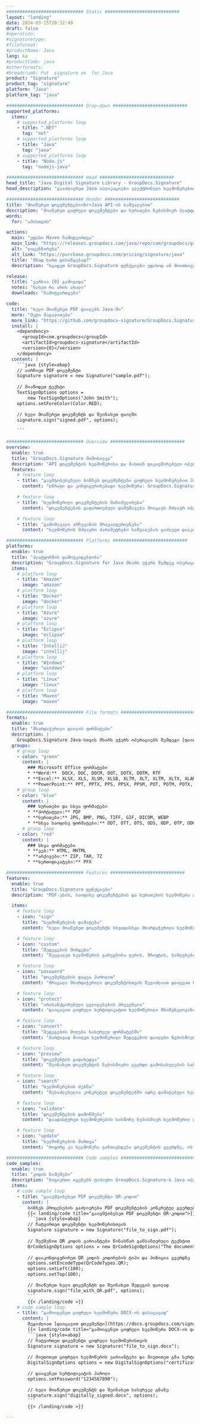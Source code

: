 ```yaml
---
############################# Static ############################
layout: "landing"
date: 2024-03-15T20:32:49
draft: false
#operation: 
#signaturetype: 
#fileformat: 
#productName: Java
lang: ka
#productCode: java
#otherformats: 
#breadcrumb: Put  signature on  for Java
product: "Signature"
product_tag: "signature"
platform: "Java"
platform_tag: "java"

############################# Drop-down ############################
supported_platforms:
  items:
    # supported_platforms loop
    - title: ".NET"
      tag: "net"
    # supported_platforms loop
    - title: "Java"
      tag: "java"
    # supported_platforms loop
    - title: "Node.js"
      tag: "nodejs-java"

############################# Head ############################
head_title: "Java Digital Signature Library - GroupDocs.Signature"
head_description: "გააძლიერეთ Java აპლიკაციები ელექტრონული ხელმოწერებით GroupDocs.Signature-ით. ხელი მოაწერეთ ბიზნეს დოკუმენტებს სწრაფად და უპრობლემოდ."

############################# Header ############################
title: "მოაწერეთ დოკუმენტები<br>Java API-ის საშუალებით"
description: "მოაწერეთ ციფრული დოკუმენტები და სურათები ნებისმიერ პლატფორმაზე ჩვენი მოქნილი API-ების და აპებზე დაფუძნებული გადაწყვეტილებების გამოყენებით პროგრამისტებისა და საბოლოო მომხმარებლებისთვის."
words:
  for: "ამისთვის"

actions:
  main: "უფასო Maven ჩამოტვირთვა"
  main_link: "https://releases.groupdocs.com/java/repo/com/groupdocs/groupdocs-signature/"
  alt: "ლიცენზირება"
  alt_link: "https://purchase.groupdocs.com/pricing/signature/java"
  title: "მზად ხართ დასაწყებად?"
  description: "სცადეთ GroupDocs.Signature ფუნქციები უფასოდ ან მოითხოვეთ ლიცენზია"

release:
  title: "ვერსია {0} გამოვიდა"
  notes: "ნახეთ რა არის ახალი"
  downloads: "ჩამოტვირთვები"

code:
  title: "ხელი მოაწერეთ PDF ფაილებს Java-ში"
  more: "მეტი მაგალითები"
  more_link: "https://github.com/groupdocs-signature/GroupDocs.Signature-for-Java"
  install: |
    <dependency>
      <groupId>com.groupdocs</groupId>
      <artifactId>groupdocs-signature</artifactId>
      <version>{0}</version>
    </dependency>
  content: |
    ```java {style=abap}  
    // აირჩიეთ PDF დოკუმენტი
    Signature signature = new Signature("sample.pdf");
    
    // მიაწოდეთ ტექსტი
    TextSignOptions options = 
        new TextSignOptions("John Smith");
    options.setForeColor(Color.RED);

    // ხელი მოაწერეთ დოკუმენტს და შეინახეთ ფაილში
    signature.sign("signed.pdf", options);
    
    ```

############################# Overview ############################
overview:
  enable: true
  title: "GroupDocs.Signature მიმოხილვა"
  description: "API დოკუმენტის ხელმოწერისა და მასთან დაკავშირებული ოპერაციების შესასრულებლად Java აპლიკაციებში"
  features:
    # feature loop
    - title: "გაუმჯობესებული ბიზნეს დოკუმენტები ციფრული ხელმოწერებით Java-ში"
      content: "სწრაფი და კონფიგურირებადი ხელმოწერა: GroupDocs.Signature for Java გთავაზობთ ციფრული ხელმოწერის ვარიანტების ფართო არჩევანს PDF-ებისთვის, სურათებისთვის და Office დოკუმენტებისთვის. შეგიძლიათ გამოიყენოთ ტექსტი, შტრიხკოდები, QR-კოდები, ციფრული სერთიფიკატები, სურათები ან ფარული მეტამონაცემები. დოკუმენტის დამუშავება სწრაფი და ეფექტურია."

    # feature loop
    - title: "ხელმოწერილი დოკუმენტების მანიპულირება"
      content: "დოკუმენტების გაფართოებული დამუშავება მოიცავს მძლავრ ოპერაციებს ხელმოწერილ დოკუმენტებზე GroupDocs.Signature Java-სთვის. თქვენ შეგიძლიათ მოძებნოთ და დაადასტუროთ ხელმოწერები, რომლებიც დაემატა ბიზნეს დოკუმენტებს სხვადასხვა სასარგებლო კრიტერიუმების გამოყენებით. გარდა ამისა, შეგიძლიათ მიიღოთ დეტალური ინფორმაცია დოკუმენტის შესახებ ან მიიღოთ მისი გვერდების გადახედვის სურათები."

    # feature loop
    - title: "გამომავალი არჩევანის მრავალფეროვნება"
      content: "ხელმოწერის მძლავრი პარამეტრები საშუალებას გაძლევთ დააკონფიგურიროთ გამომავალი დოკუმენტებისთვის, რომლებიც ხელმოწერილია GroupDocs.Signature Java-სთვის. თქვენ შეგიძლიათ ზუსტად მოათავსოთ ნებისმიერი ხელმოწერა დოკუმენტის ნებისმიერ გვერდზე და დააკონფიგურიროთ მისი გარეგნობა სხვადასხვა გზით. Java API მხარს უჭერს ხელმოწერილი ბიზნეს დოკუმენტების შენახვას მრავალ მხარდაჭერილ ფორმატში და უზრუნველყოფს მათ პაროლებით დასაცავად."

############################# Platforms ############################
platforms:
  enable: true
  title: "პლატფორმის დამოუკიდებლობა"
  description: "GroupDocs.Signature for Java მხარს უჭერს შემდეგ ოპერაციულ სისტემებს, ჩარჩოებსა და პაკეტის მენეჯერებს"
  items:
    # platform loop
    - title: "Amazon"
      image: "amazon"
    # platform loop
    - title: "Docker"
      image: "docker"
    # platform loop
    - title: "Azure"
      image: "azure"
    # platform loop
    - title: "Eclipse"
      image: "eclipse"
    # platform loop
    - title: "IntelliJ"
      image: "intellij"
    # platform loop
    - title: "Windows"
      image: "windows"
    # platform loop
    - title: "Linux"
      image: "linux"
    # platform loop
    - title: "Maven"
      image: "maven"

############################# File formats ############################
formats:
  enable: true
  title: "მხარდაჭერილი ფაილის ფორმატები"
  description: |
    GroupDocs.Signature Java-სთვის მხარს უჭერს ოპერაციებს შემდეგი [ფაილის ფორმატები](https://docs.groupdocs.com/signature/java/supported-document-formats/).
  groups:
    # group loop
    - color: "green"
      content: |
        ### Microsoft Office ფორმატები
        * **Word:**  DOCX, DOC, DOCM, DOT, DOTX, DOTM, RTF
        * **Excel:** XLSX, XLS, XLSM, XLSB, XLTM, XLT, XLTM, XLTX, XLAM, SXC, SpreadsheetML
        * **PowerPoint:** PPT, PPTX, PPS, PPSX, PPSM, POT, POTM, POTX, PPTM
    # group loop
    - color: "blue"
      content: |
        ### სურათები და სხვა ფორმატები
        * **პორტატული:** PDF
        * **სურათები:** JPG, BMP, PNG, TIFF, GIF, DICOM, WEBP
        * **სხვა საოფისე ფორმატები:** ODT, OTT, OTS, ODS, ODP, OTP, ODG
      # group loop
    - color: "red"
      content: |
        ### სხვა ფორმატები
        * **ვებ:** HTML, MHTML
        * **არქივები:** ZIP, TAR, 7Z
        * **სერთიფიკატები:** PFX

############################# Features ############################
features:
  enable: true
  title: "GroupDocs.Signature ფუნქციები"
  description: "PDF-ების, საოფისე დოკუმენტების და სურათების ხელმოწერა ციფრული ხელმოწერებით"

  items:
    # feature loop
    - icon: "sign"
      title: "ხელმოწერების დამატება"
      content: "ხელი მოაწერეთ დოკუმენტს სხვადასხვა მხარდაჭერილი ხელმოწერის ტიპების გამოყენებით ციფრული ხელმოწერის განთავსებით ზუსტად ნებისმიერ პოზიციაზე ნებისმიერ გვერდზე."

    # feature loop
    - icon: "custom"
      title: "შედეგების მორგება"
      content: "შეცვალეთ ხელმოწერის გარეგნობა ფერის, შრიფტის, საზღვრების, ბრუნვის და სხვა ფუნქციების რეგულირებით სასურველი შედეგის მისაღწევად."

    # feature loop
    - icon: "password"
      title: "დოკუმენტების დაცვა პაროლით"
      content: "მრავალი მხარდაჭერილი დოკუმენტისთვის შეგიძლიათ დაიცვათ ხელმოწერილი დოკუმენტი პაროლით."

    # feature loop
    - icon: "protect"
      title: "არასანქცირებული ცვლილებების პრევენცია"
      content: "დაიცავით ციფრული სერტიფიკატით ხელმოწერილი მნიშვნელოვანი ბიზნეს დოკუმენტები არაავტორიზებული ცვლილებებისგან."

    # feature loop
    - icon: "convert"
      title: "შედეგების მიღება სასურველ ფორმატებში"
      content: "მარტივად მიიღეთ ხელმოწერილი შედეგების ფაილები ნებისმიერ მხარდაჭერილ ფორმატში. თქვენ ასევე შეგიძლიათ მარტივად გადაიყვანოთ MS Word დოკუმენტები PDF-ში."

    # feature loop
    - icon: "preview"
      title: "დოკუმენტის გადახედვა"
      content: "შეინახეთ დოკუმენტის ნებისმიერი გვერდი გამოსახულების სახით მომავალი დამუშავებისთვის."

    # feature loop
    - icon: "search"
      title: "ხელმოწერების ძებნა"
      content: "შესაძლებელია კონკრეტულ დოკუმენტებში ადრე დამატებული ხელმოწერების შესახებ ინფორმაციის მიღება."

    # feature loop
    - icon: "validate"
      title: "დოკუმენტების დამოწმება"
      content: "დაადასტურეთ ხელმოწერების სისწორე ნებისმიერ ხელმოწერილ დოკუმენტზე."

    # feature loop
    - icon: "update"
      title: "ხელმოწერების მართვა"
      content: "როგორც კი ხელმოწერა განთავსდება დოკუმენტის გვერდზე, ის შეიძლება წაიშალოს, გადაიტანოს ან განახლდეს საჭიროებისამებრ."

############################# Code samples ############################
code_samples:
  enable: true
  title: "კოდის ნიმუშები"
  description: "ზოგიერთი იყენებს ტიპიური GroupDocs.Signature-ს Java ოპერაციებისთვის"
  items:
    # code sample loop
    - title: "გააუმჯობესეთ PDF დოკუმენტი QR-კოდით"
      content: |
        ბიზნეს პროცესების გაძლიერება PDF დოკუმენტების კონკრეტულ გვერდებზე [QR-codes](https://docs.groupdocs.com/signature/java/esign-document-with-qr-code-signature/) დამატებით შეიძლება იყოს ღირებული. არსებობს მაგალითი იმისა, თუ როგორ უნდა დაამატოთ QR კოდი GroupDocs.Signature Java-სთვის.
        {{< landing/code title="გააუმჯობესეთ PDF დოკუმენტი QR-კოდით">}}
        ```java {style=abap}
        // ჩატვირთეთ დოკუმენტი ხელმოწერისთვის
        Signature signature = new Signature("file_to_sign.pdf");
        
        // შექმენით QR კოდის ვარიანტები წინასწარ განსაზღვრული ტექსტით
        QrCodeSignOptions options = new QrCodeSignOptions("The document is approved by John Smith");
        
        // დააკონფიგურირეთ QR კოდის კოდირების ტიპი და პოზიცია გვერდზე
        options.setEncodeType(QrCodeTypes.QR);
        options.setLeft(100);
        options.setTop(100);

        // მოაწერეთ ხელი დოკუმენტს და შეინახეთ შედეგის ფაილად
        signature.sign("file_with_QR.pdf", options);
        ```
        {{< /landing/code >}}
    # code sample loop
    - title: "გამოიყენეთ ციფრული ხელმოწერა DOCX-ის დასაცავად"
      content: |
        შეგიძლიათ [დაიცავით დოკუმენტი](https://docs.groupdocs.com/signature/java/esign-document-with-digital-signature/) ციფრული სერთიფიკატების სახით შენახული პირადი ან კორპორატიული ხელმოწერების გამოყენებით. სერთიფიკატით დაცული დოკუმენტები არ შეიძლება შეიცვალოს ხელმოწერის ბათილობის გარეშე.
        {{< landing/code title="გამოიყენეთ ციფრული ხელმოწერა DOCX-ის დასაცავად">}}
        ```java {style=abap}   
        // ჩატვირთეთ დოკუმენტი ციფრული ხელმოწერისთვის
        Signature signature = new Signature("file_to_sign.docx");
        
        // მიუთითეთ ციფრული ხელმოწერის ვარიანტები და მიუთითეთ გზა სერტიფიკატის ფაილამდე
        DigitalSignOptions options = new DigitalSignOptions("certificate.pfx");

        // დააყენეთ სერტიფიკატის პაროლი
        options.setPassword("1234567890");

        // ხელი მოაწერეთ დოკუმენტს და შეინახეთ სასურველ გზაზე
        signature.sign("digitally_signed.docx", options);
        ```
        {{< /landing/code >}}

---
```

